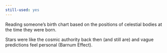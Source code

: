 ```yaml
---
still-used: yes
---
```


Reading someone’s birth chart based on the positions of celestial bodies at the time they were born.

Stars were like the cosmic authority back then (and still are) and vague predictions feel personal (Barnum Effect).
